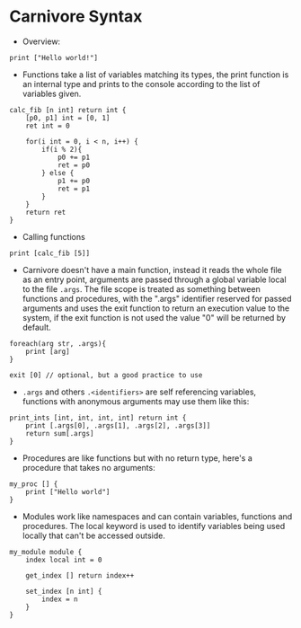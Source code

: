 # Carnivore Syntax
* Overview:
```
print ["Hello world!"]
```

 - Functions take a list of variables matching its types, the print function is an internal type and prints to the console according to the list of variables given.
```
calc_fib [n int] return int {
	[p0, p1] int = [0, 1]
	ret int = 0

	for(i int = 0, i < n, i++) {
		if(i % 2){
			p0 += p1
			ret = p0
		} else {
			p1 += p0
			ret = p1
		}
	}
	return ret
}
```

 - Calling functions
```
print [calc_fib [5]]
```

 - Carnivore doesn't have a main function, instead it reads the whole file as an entry point, arguments are passed through a global variable local to the file `.args`. The file scope is treated as something between functions and procedures, with the ".args" identifier reserved for passed arguments and uses the exit function to return an execution value to the system, if the exit function is not used the value "0" will be returned by default.
```
foreach(arg str, .args){
	print [arg]
}

exit [0] // optional, but a good practice to use
```

 - `.args` and others `.<identifiers>` are self referencing variables, functions with anonymous arguments may use them like this:
```
print_ints [int, int, int, int] return int {
	print [.args[0], .args[1], .args[2], .args[3]]
	return sum[.args]
}
```

 - Procedures are like functions but with no return type, here's a procedure that takes no arguments:
```
my_proc [] {
	print ["Hello world"]
}
```

 - Modules work like namespaces and can contain variables, functions and procedures. The local keyword is used to identify variables being used locally that can't be accessed outside.
```
my_module module {
	index local int = 0	

	get_index [] return index++

	set_index [n int] {
		index = n
	}
}
```
